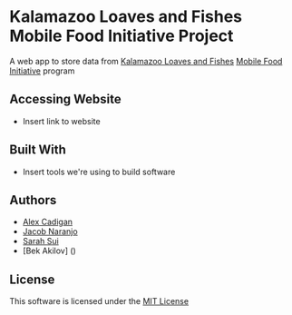 # Kalamazoo Loaves and Fishes Mobile Food Initiative Project
A web app to store data from [Kalamazoo Loaves and Fishes](http://kzoolf.org/) [Mobile Food Initiative](http://kzoolf.org/mobile-food-initiative-2/) program

## Accessing Website
- Insert link to website

## Built With
- Insert tools we're using to build software

## Authors
- [Alex Cadigan](https://github.com/AlexCadigan)
- [Jacob Naranjo](https://github.com/jacobnaran)
- [Sarah Sui](https://github.com/sarahsui)
- [Bek Akilov] ()

## License
This software is licensed under the [MIT License](LICENSE)
